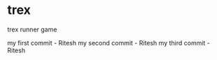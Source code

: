 # trex
trex runner game

my first commit - Ritesh
my second commit - Ritesh
my third commit - Ritesh